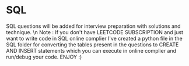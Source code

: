 # SQL
SQL questions will be added for interview preparation with solutions and technique. \n
Note : If you don't have LEETCODE SUBSCRIPTION and just want to write code in SQL online complier I've created a python file in the SQL folder for converting the tables present in the questions to CREATE AND INSERT statements which you can execute in online complier and run/debug your code.
ENJOY :)
